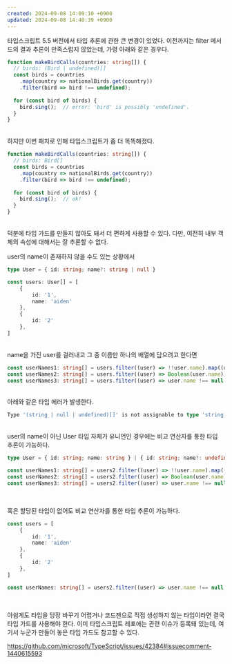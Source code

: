 ```yaml
---
created: 2024-09-08 14:09:10 +0900
updated: 2024-09-08 14:40:39 +0900
---
```


타입스크립트 5.5 버전에서 타입 추론에 관한 큰 변경이 있었다. 이전까지는 filter 메서드의 결과 추론이 만족스럽지 않았는데, 가령 아래와 같은 경우다.
```typescript
function makeBirdCalls(countries: string[]) {
  // birds: (Bird | undefined)[]
  const birds = countries
    .map(country => nationalBirds.get(country))
    .filter(bird => bird !== undefined);
 
  for (const bird of birds) {
    bird.sing();  // error: 'bird' is possibly 'undefined'.
  }
}
```

<br />
하지만 이번 패치로 인해 타입스크립트가 좀 더 똑똑해졌다.

```typescript
function makeBirdCalls(countries: string[]) {
  // birds: Bird[]
  const birds = countries
    .map(country => nationalBirds.get(country))
    .filter(bird => bird !== undefined);
  
  for (const bird of birds) {
    bird.sing();  // ok!
  }
}
```

<br />
덕분에 타입 가드를 만들지 않아도 돼서 더 편하게 사용할 수 있다.
다만, 여전히 내부 객체의 속성에 대해서는 잘 추론할 수 없다.

user의 name이 존재하지 않을 수도 있는 상황에서
```typescript
type User = { id: string; name?: string | null }

const users: User[] = [
    {
        id: '1',
        name: 'aiden'
    },
    {
        id: '2'
    },
]
```

<br />
name을 가진 user를 걸러내고 그 중 이름만 하나의 배열에 담으려고 한다면

```typescript
const userNames1: string[] = users.filter((user) => !!user.name).map((user) =>  user.name);
const userNames2: string[] = users.filter((user) => Boolean(user.name)).map((user) =>  user.name);
const userNames3: string[] = users.filter((user) => user.name !== null && user.name !== undefined).map((user) =>  user.name);
```

<br />
아래와 같은 타입 에러가 발생한다.

```typescript
Type '(string | null | undefined)[]' is not assignable to type 'string[]'.(2322)

```

<br />
user의 name이 아닌 User 타입 자체가 유니언인 경우에는 비교 연산자를 통한 타입 추론이 가능하다.

```typescript
type User = { id: string; name: string } | { id: string; name?: undefined } | { id: string; name: null };

const userNames1: string[] = users2.filter((user) => !!user.name).map((user) =>  user.name); // error
const userNames2: string[] = users2.filter((user) => Boolean(user.name)).map((user) =>  user.name); // error
const userNames3: string[] = users2.filter((user) => user.name !== null && user.name !== undefined).map((user) =>  user.name); // good
```
<br />

혹은 할당된 타입이 없어도 비교 연산자를 통한 타입 추론이 가능하다.
```typescript
const users = [
    {
        id: '1',
        name: 'aiden'
    },
    {
        id: '2'
    },
]

const userNames: string[] = users2.filter((user) => user.name !== null && user.name !== undefined).map((user) =>  user.name); // good
```

<br />

아쉽게도 타입을 당장 바꾸기 어렵거나 코드젠으로 직접 생성하지 않는 타입이라면 결국 타입 가드를 사용해야 한다.
이미 타입스크립트 레포에는 관련 이슈가 등록돼 있는데, 여기서 누군가 만들어 놓은 타입 가드도 참고할 수 있다.

https://github.com/microsoft/TypeScript/issues/42384#issuecomment-1440615593

